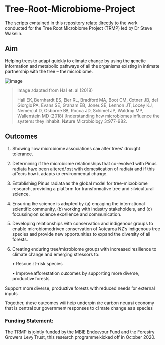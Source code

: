 # Tree-Root-Microbiome-Project
The scripts contained in this repository relate directly to the work conducted for the Tree Root Microbiome Project (TRMP) led by Dr Steve Wakelin.

## Aim

Helping trees to adapt quickly to climate change by using the genetic information and metabolic pathways of all the organisms existing in intimate partnership with the tree – the microbiome.


![image](https://user-images.githubusercontent.com/90012658/156642375-f816bffb-c9b6-476e-a959-e973a30ab37e.png)
> Image adapted from Hall et. al (2018)
>
> Hall EK, Bernhardt ES, Bier RL, Bradford MA, Boot CM, Cotner JB, del Giorgio PA, Evans SE, Graham EB, Jones SE, Lennon JT, Locey KJ, Nemergut D, Osborne BB, Rocca JD, Schimel JP, Waldrop MP, Wallenstein MD (2018) Understanding how microbiomes influence the systems they inhabit. Nature Microbiology 3:977-982.

## Outcomes

1. Showing how microbiome associations can alter trees’ drought tolerance.

2. Determining if the microbiome relationships that co-evolved with Pinus radiata have been altered/lost with domestication of radiata and if this affects how it adapts to environmental change.

3. Establishing Pinus radiata as the global model for tree-microbiome research, providing a platform for transformative tree and silvicultural science.

4. Ensuring the science is adopted by (a) engaging the international scientific community, (b) working with industry stakeholders, and (c) focussing on science excellence and communication.

5. Developing relationships with conservation and indigenous groups to enable microbiomedriven conservation of Aotearoa NZ’s indigenous tree species and provide new opportunities to expand the diversity of all forests.

6. Creating enduring tree/microbiome groups with increased resilience to climate change and emerging stressors to:

      •  Rescue at-risk species

      • Improve afforestation outcomes by supporting more diverse, productive forests

Support more diverse, productive forests with reduced needs for external inputs

Together, these outcomes will help underpin the carbon neutral economy that is central our government responses to climate change as a species

### Funding Statement:

The TRMP is jointly funded by the MBIE Endeavour Fund and the Forestry Growers Levy Trust, this research programme kicked off in October 2020.
